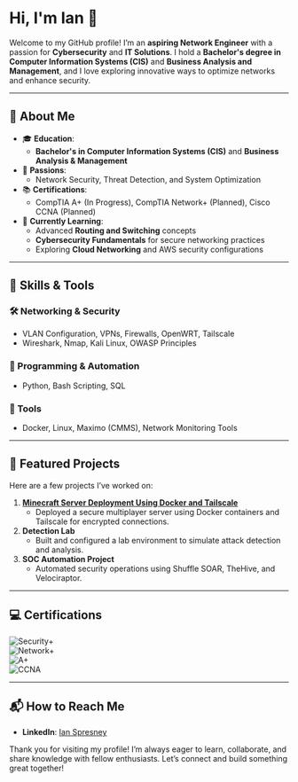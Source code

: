 # Hi, I'm Ian 👋  

Welcome to my GitHub profile! I’m an **aspiring Network Engineer** with a passion for **Cybersecurity** and **IT Solutions**. I hold a **Bachelor's degree in Computer Information Systems (CIS)** and **Business Analysis and Management**, and I love exploring innovative ways to optimize networks and enhance security.  

---

## 🌟 About Me  

- 🎓 **Education**:  
   - **Bachelor's in Computer Information Systems (CIS)** and **Business Analysis & Management**  
- 🔐 **Passions**:  
   - Network Security, Threat Detection, and System Optimization  
- 📚 **Certifications**:  
   - CompTIA A+ (In Progress), CompTIA Network+ (Planned), Cisco CCNA (Planned)  
- 🌱 **Currently Learning**:  
   - Advanced **Routing and Switching** concepts  
   - **Cybersecurity Fundamentals** for secure networking practices  
   - Exploring **Cloud Networking** and AWS security configurations  

---

## 🔨 Skills & Tools  

### 🛠 Networking & Security  
- VLAN Configuration, VPNs, Firewalls, OpenWRT, Tailscale  
- Wireshark, Nmap, Kali Linux, OWASP Principles  

### 📜 Programming & Automation  
- Python, Bash Scripting, SQL  

### 🧰 Tools  
- Docker, Linux, Maximo (CMMS), Network Monitoring Tools  

---

## 📂 Featured Projects  

Here are a few projects I’ve worked on:  

1. **[Minecraft Server Deployment Using Docker and Tailscale](https://github.com/ItsSpres/Minecraft-Docker)**  
   - Deployed a secure multiplayer server using Docker containers and Tailscale for encrypted connections.  
2. **Detection Lab**  
   - Built and configured a lab environment to simulate attack detection and analysis.  
3. **SOC Automation Project**  
   - Automated security operations using Shuffle SOAR, TheHive, and Velociraptor.  

---

## 💻 Certifications  

![Security+](https://img.shields.io/badge/-Security%2B-FF0000?&style=for-the-badge&logo=CompTIA&logoColor=white)  
![Network+](https://img.shields.io/badge/-Network%2B-007ACC?&style=for-the-badge&logo=CompTIA&logoColor=white)  
![A+](https://img.shields.io/badge/-A%2B-4D4D4D?&style=for-the-badge&logo=CompTIA&logoColor=white)  
![CCNA](https://img.shields.io/badge/-CCNA-008282?&style=for-the-badge&logo=Cisco&logoColor=white)  

---

## 📬 How to Reach Me  

- **LinkedIn**: [Ian Spresney](https://www.linkedin.com/in/ianspresney)  

Thank you for visiting my profile! I’m always eager to learn, collaborate, and share knowledge with fellow enthusiasts. Let’s connect and build something great together!  